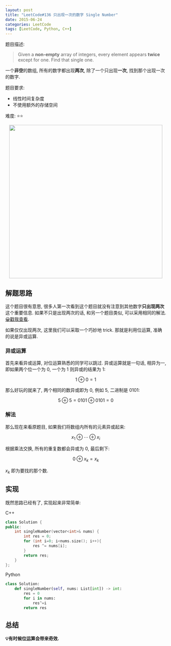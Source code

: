 ```yaml
---
layout: post
title: "LeetCode#136 只出现一次的数字 Single Number"
date: 2015-06-24
categories: LeetCode
tags: [LeetCode, Python, C++]
---
```


题目描述:

> Given a **non-empty** array of integers, every element appears **twice** except for one. Find that single one.

一个**非空**的数组, 所有的数字都出现**两次**, 除了一个只出现**一次**, 找到那个出现一次的数字.

题目要求:

- 线性时间复杂度
- 不使用额外的存储空间

难度: ⭐⭐
<!-- more -->

<p align="center">
<img src="https://s2.ax1x.com/2019/04/22/EkcMS1.png" style="width:480px;hight:270px;" />
</p>

## 解题思路

这个题目很有意思, 很多人第一次看到这个题目就没有注意到其他数字**只出现两次**这个重要信息. 如果不只是出现两次的话, 和另一个题目类似, 可以采用相同的解法. [😀戳我查看](https://liyzcj.github.io/leetcode/2015/03/08/leetcode-217/).

如果仅仅出现两次, 这里我们可以采取一个巧妙地 trick. 那就是利用位运算, 准确的说是异或运算.

### 异或运算

首先来看异或运算, 对位运算熟悉的同学可以跳过. 异或运算就是一句话, 相异为一, 即如果两个位一个为 0, 一个为 1 则异或的结果为 1:

$$
1 \oplus 0 = 1
$$

那么好玩的就来了, 两个相同的数异或即为 $0$, 例如 $5$, 二进制是 $0101$:

$$
5 \oplus 5 = 0101 \oplus 0101 = 0
$$

### 解法

那么现在来看原题目, 如果我们将数组内所有的元素异或起来:

$$
x_1 \oplus \cdots \oplus x_i
$$

根据乘法交换, 所有的重复数都会异或为 $0$, 最后剩下:

$$
0 \oplus x_k = x_k
$$

$x_k$ 即为要找的那个数.

## 实现

既然思路已经有了, 实现起来非常简单:

C++

```c++
class Solution {
public:
    int singleNumber(vector<int>& nums) {
        int res = 0;
        for (int i=0; i<nums.size(); i++){
            res ^= nums[i];
        }
        return res;
    }
};
```

Python

```python
class Solution:
    def singleNumber(self, nums: List[int]) -> int:
        res = 0
        for i in nums:
            res^=i
        return res
```

## 总结

**💡有时候位运算会带来奇效.**